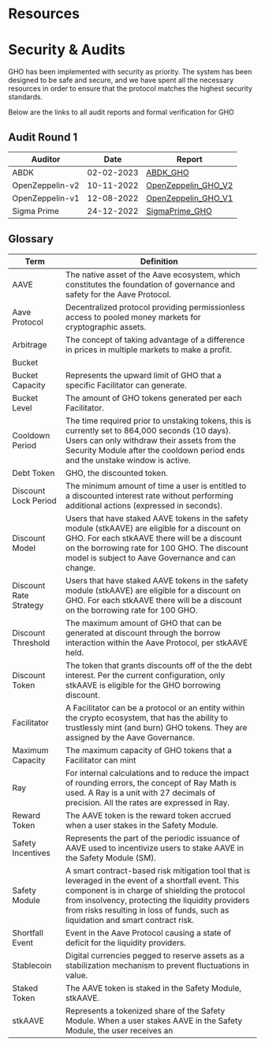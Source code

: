 # Resources

# Security & Audits

GHO has been implemented with security as priority. The system has been designed to be safe and secure, and we have spent all the necessary resources in order to ensure that the protocol matches the highest security standards.

Below are the links to all audit reports and formal verification for GHO

## Audit Round 1

| Auditor         | Date       | Report                                                                                             |
| --------------- | ---------- | -------------------------------------------------------------------------------------------------- |
| ABDK            | 02-02-2023 | [ABDK_GHO](https://github.com/aave/gho/blob/main/audits/02-02-2023-ABDK.pdf)                       |
| OpenZeppelin-v2 | 10-11-2022 | [OpenZeppelin_GHO_V2](https://github.com/aave/gho/blob/main/audits/10-11-2022-Openzeppelin-v2.pdf) |
| OpenZeppelin-v1 | 12-08-2022 | [OpenZeppelin_GHO_V1](https://github.com/aave/gho/blob/main/audits/12-08-2022-Openzeppelin-v1.pdf) |
| Sigma Prime     | 24-12-2022 | [SigmaPrime_GHO](https://github.com/aave/gho/blob/main/audits/24-12-2022-Sigma-Prime.pdf)          |

## Glossary

| Term                   | Definition                                                                                                                                                                                                                                                                                     |
| ---------------------- | ---------------------------------------------------------------------------------------------------------------------------------------------------------------------------------------------------------------------------------------------------------------------------------------------- |
| AAVE                   | The native asset of the Aave ecosystem, which constitutes the foundation of governance and safety for the Aave Protocol.                                                                                                                                                                       |
| Aave Protocol          | Decentralized protocol providing permissionless access to pooled money markets for cryptographic assets.                                                                                                                                                                                       |
| Arbitrage              | The concept of taking advantage of a difference in prices in multiple markets to make a profit.                                                                                                                                                                                                |
| Bucket                 |                                                                                                                                                                                                                                                                                                |
| Bucket Capacity        | Represents the upward limit of GHO that a specific Facilitator can generate.                                                                                                                                                                                                                   |
| Bucket Level           | The amount of GHO tokens generated per each Facilitator.                                                                                                                                                                                                                                       |
| Cooldown Period        | The time required prior to unstaking tokens, this is currently set to 864,000 seconds (10 days). Users can only withdraw their assets from the Security Module after the cooldown period ends and the unstake window is active.                                                                |
| Debt Token             | GHO, the discounted token.                                                                                                                                                                                                                                                                     |
| Discount Lock Period   | The minimum amount of time a user is entitled to a discounted interest rate without performing additional actions (expressed in seconds).                                                                                                                                                      |
| Discount Model         | Users that have staked AAVE tokens in the safety module (stkAAVE) are eligible for a discount on GHO. For each stkAAVE there will be a discount on the borrowing rate for 100 GHO. The discount model is subject to Aave Governance and can change.                                            |
| Discount Rate Strategy | Users that have staked AAVE tokens in the safety module (stkAAVE) are eligible for a discount on GHO. For each stkAAVE there will be a discount on the borrowing rate for 100 GHO.                                                                                                             |
| Discount Threshold     | The maximum amount of GHO that can be generated at discount through the borrow interaction within the Aave Protocol, per stkAAVE held.                                                                                                                                                         |
| Discount Token         | The token that grants discounts off of the the debt interest. Per the current configuration, only stkAAVE is eligible for the GHO borrowing discount.                                                                                                                                          |
| Facilitator            | A Facilitator can be a protocol or an entity within the crypto ecosystem, that has the ability to trustlessly mint (and burn) GHO tokens. They are assigned by the Aave Governance.                                                                                                            |
| Maximum Capacity       | The maximum capacity of GHO tokens that a Facilitator can mint                                                                                                                                                                                                                                 |
| Ray                    | For internal calculations and to reduce the impact of rounding errors, the concept of Ray Math is used. A Ray is a unit with 27 decimals of precision. All the rates are expressed in Ray.                                                                                                     |
| Reward Token           | The AAVE token is the reward token accrued when a user stakes in the Safety Module.                                                                                                                                                                                                            |
| Safety Incentives      | Represents the part of the periodic issuance of AAVE used to incentivize users to stake AAVE in the Safety Module (SM).                                                                                                                                                                        |
| Safety Module          | A smart contract-based risk mitigation tool that is leveraged in the event of a shortfall event. This component is in charge of shielding the protocol from insolvency, protecting the liquidity providers from risks resulting in loss of funds, such as liquidation and smart contract risk. |
| Shortfall Event        | Event in the Aave Protocol causing a state of deficit for the liquidity providers.                                                                                                                                                                                                             |
| Stablecoin             | Digital currencies pegged to reserve assets as a stabilization mechanism to prevent fluctuations in value.                                                                                                                                                                                     |
| Staked Token           | The AAVE token is staked in the Safety Module, stkAAVE.                                                                                                                                                                                                                                        |
| stkAAVE                | Represents a tokenized share of the Safety Module. When a user stakes AAVE in the Safety Module, the user receives an                                                                                                                                                                          |
